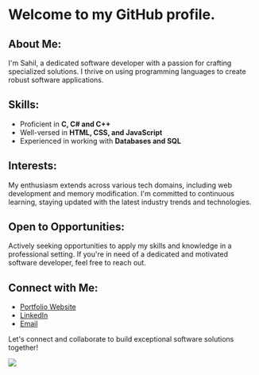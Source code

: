 # Welcome to my GitHub profile.

## About Me:
I'm Sahil, a dedicated software developer with a passion for crafting specialized solutions. I thrive on using programming languages to create robust software applications.

## Skills:
- Proficient in **C, C# and C++**
- Well-versed in **HTML, CSS, and JavaScript**
- Experienced in working with **Databases and SQL**

## Interests:
My enthusiasm extends across various tech domains, including web development and memory modification. I'm committed to continuous learning, staying updated with the latest industry trends and technologies.

## Open to Opportunities:
Actively seeking opportunities to apply my skills and knowledge in a professional setting. If you're in need of a dedicated and motivated software developer, feel free to reach out.

## Connect with Me:
- [Portfolio Website](https://www.linkedin.com/in/SahilSingh021/](https://sahilsingh021.github.io/Portfolio-Site/))
- [LinkedIn](https://www.linkedin.com/in/SahilSingh021/)
- [Email](mailto:sahilsingh.preet21@gmail.com)

Let's connect and collaborate to build exceptional software solutions together!

![](https://komarev.com/ghpvc/?username=SahilSingh021&label=PROFILE+VIEWS&color=007BFF)
